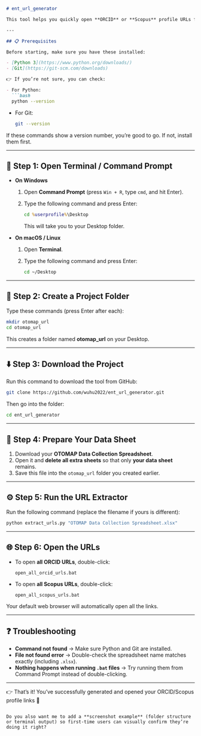 ````markdown
# ent_url_generator

This tool helps you quickly open **ORCID** or **Scopus** profile URLs from your **OTOMAP Data Collection Spreadsheet**.

---

## 📋 Prerequisites

Before starting, make sure you have these installed:

- [Python 3](https://www.python.org/downloads/)  
- [Git](https://git-scm.com/downloads)  

👉 If you’re not sure, you can check:

- For Python:  
  ```bash
  python --version
````

* For Git:

  ```bash
  git --version
  ```

If these commands show a version number, you’re good to go. If not, install them first.

---

## 🚀 Step 1: Open Terminal / Command Prompt

* **On Windows**

  1. Open **Command Prompt** (press `Win + R`, type `cmd`, and hit Enter).
  2. Type the following command and press Enter:

     ```cmd
     cd %userprofile%\Desktop
     ```

     This will take you to your Desktop folder.

* **On macOS / Linux**

  1. Open **Terminal**.
  2. Type the following command and press Enter:

     ```bash
     cd ~/Desktop
     ```

---

## 📂 Step 2: Create a Project Folder

Type these commands (press Enter after each):

```bash
mkdir otomap_url
cd otomap_url
```

This creates a folder named **otomap\_url** on your Desktop.

---

## ⬇️ Step 3: Download the Project

Run this command to download the tool from GitHub:

```bash
git clone https://github.com/wuhu2022/ent_url_generator.git
```

Then go into the folder:

```bash
cd ent_url_generator
```

---

## 📑 Step 4: Prepare Your Data Sheet

1. Download your **OTOMAP Data Collection Spreadsheet**.
2. Open it and **delete all extra sheets** so that only **your data sheet** remains.
3. Save this file into the `otomap_url` folder you created earlier.

---

## ⚙️ Step 5: Run the URL Extractor

Run the following command (replace the filename if yours is different):

```bash
python extract_urls.py "OTOMAP Data Collection Spreadsheet.xlsx"
```

---

## 🌐 Step 6: Open the URLs

* To open **all ORCID URLs**, double-click:

  ```
  open_all_orcid_urls.bat
  ```
* To open **all Scopus URLs**, double-click:

  ```
  open_all_scopus_urls.bat
  ```

Your default web browser will automatically open all the links.

---

## ❓ Troubleshooting

* **Command not found** → Make sure Python and Git are installed.
* **File not found error** → Double-check the spreadsheet name matches exactly (including `.xlsx`).
* **Nothing happens when running `.bat` files** → Try running them from Command Prompt instead of double-clicking.

---

👉 That’s it! You’ve successfully generated and opened your ORCID/Scopus profile links 🎉

```

Do you also want me to add a **screenshot example** (folder structure or terminal output) so first-time users can visually confirm they’re doing it right?
```
